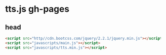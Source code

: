 # tts.js gh-pages

## head

```html
<script src="http//cdn.bootcss.com/jquery/2.2.1/jquery.min.js"></script>
<script src="javascripts/main.js"></script>
<script src="javascripts/tts.min.js"></script>
```